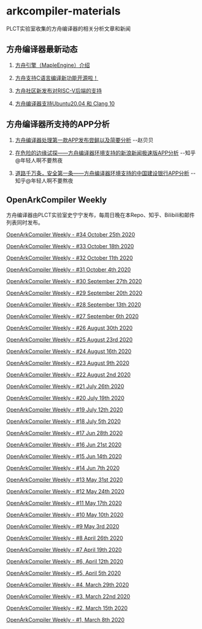 # arkcompiler-materials

PLCT实验室收集的方舟编译器的相关分析文章和新闻

## 方舟编译器最新动态

1. [方舟引擎（MapleEngine）介绍](https://zhuanlan.zhihu.com/p/161995928)

2. [方舟支持C语言编译新功能开源啦！](https://mp.weixin.qq.com/s/wO0Z_cBRouS9tFaexpENog)

3. [方舟社区新发布对RISC-V后端的支持](https://mp.weixin.qq.com/s/bg6lyIYh1CguMpULi_ZALA)

4. [方舟编译器支持Ubuntu20.04 和 Clang 10](https://gitee.com/openarkcompiler/OpenArkCompiler/commit/2c9f75ecfbf4d69be526d4f23fa3ae8c1fc0aa19)

## 方舟编译器所支持的APP分析

1. [方舟编译器处理第一款APP发布尝鲜以及简要分析](https://blog.csdn.net/feibabeibei_beibei/article/details/107086069) --赵贝贝

2. [在危险的边缘试探——方舟编译器环境支持的新浪新闻极速版APP分析](https://zhuanlan.zhihu.com/p/154438363) --知乎@年轻人啊不要熬夜

3. [道路千万条，安全第一条——方舟编译器环境支持的中国建设银行APP分析](https://zhuanlan.zhihu.com/p/157219747)  --知乎@年轻人啊不要熬夜

## OpenArkCompiler Weekly

方舟编译器由PLCT实验室史宁宁发布，每周日晚在本Repo、知乎、Bilibili和邮件列表同时发布。

[OpenArkCompiler Weekly - #34 October 25th 2020](https://github.com/isrc-cas/arkcompiler-materials/blob/master/OpenArkCompiler%20Weekly/OpenArkCompiler%20Weekly%20-%20%2334%20October%2025th%202020.md)

[OpenArkCompiler Weekly - #33 October 18th 2020](https://github.com/isrc-cas/arkcompiler-materials/blob/master/OpenArkCompiler%20Weekly/OpenArkCompiler%20Weekly%20-%20%2333%20October%2018th%202020.md)

[OpenArkCompiler Weekly - #32 October 11th 2020](https://github.com/isrc-cas/arkcompiler-materials/blob/master/OpenArkCompiler%20Weekly/OpenArkCompiler%20Weekly%20-%20%2332%20October%2011th%202020.md)

[OpenArkCompiler Weekly - #31 October 4th 2020](https://github.com/isrc-cas/arkcompiler-materials/blob/master/OpenArkCompiler%20Weekly/OpenArkCompiler%20Weekly%20-%20%2331%20October%204th%202020.md)

[OpenArkCompiler Weekly - #30 September 27th 2020](https://github.com/isrc-cas/arkcompiler-materials/blob/master/OpenArkCompiler%20Weekly/OpenArkCompiler%20Weekly%20-%20%2330%20September%2027th%202020.md)

[OpenArkCompiler Weekly - #29 September 20th 2020](https://github.com/isrc-cas/arkcompiler-materials/blob/master/OpenArkCompiler%20Weekly/OpenArkCompiler%20Weekly%20-%20%2329%20September%2020th%202020.md)

[OpenArkCompiler Weekly - #28 September 13th 2020](https://github.com/isrc-cas/arkcompiler-materials/blob/master/OpenArkCompiler%20Weekly/OpenArkCompiler%20Weekly%20-%20%2328%20September%2013th%202020.md)

[OpenArkCompiler Weekly - #27 September 6th 2020](https://github.com/isrc-cas/arkcompiler-materials/blob/master/OpenArkCompiler%20Weekly/OpenArkCompiler%20Weekly%20-%20%2327%20September%206th%202020.md)

[OpenArkCompiler Weekly - #26 August 30th 2020](https://github.com/isrc-cas/arkcompiler-materials/blob/master/OpenArkCompiler%20Weekly/OpenArkCompiler%20Weekly%20-%20%2326%20August%2030th%202020.md)

[OpenArkCompiler Weekly - #25 August 23rd 2020](https://github.com/isrc-cas/arkcompiler-materials/blob/master/OpenArkCompiler%20Weekly/OpenArkCompiler%20Weekly%20-%20%2325%20August%2023rd%202020.md)

[OpenArkCompiler Weekly - #24 August 16th 2020](https://github.com/isrc-cas/arkcompiler-materials/blob/master/OpenArkCompiler%20Weekly/OpenArkCompiler%20Weekly%20-%20%2324%20August%2016th%202020.md)

[OpenArkCompiler Weekly - #23 August 9th 2020](https://github.com/isrc-cas/arkcompiler-materials/blob/master/OpenArkCompiler%20Weekly/OpenArkCompiler%20Weekly%20-%20%2323%20August%209th%202020.md)

[OpenArkCompiler Weekly - #22 August 2nd 2020](https://github.com/isrc-cas/arkcompiler-materials/blob/master/OpenArkCompiler%20Weekly/OpenArkCompiler%20Weekly%20-%20%2322%20August%202nd%202020.md)

[OpenArkCompiler Weekly - #21 July 26th 2020](https://github.com/isrc-cas/arkcompiler-materials/blob/master/OpenArkCompiler%20Weekly/OpenArkCompiler%20Weekly%20-%20%2321%20July%2026th%202020.md)

[OpenArkCompiler Weekly - #20 July 19th 2020](https://github.com/isrc-cas/arkcompiler-materials/blob/master/OpenArkCompiler%20Weekly/OpenArkCompiler%20Weekly%20-%20%2320%20July%2019th%202020.md)

[OpenArkCompiler Weekly - #19 July 12th 2020](https://github.com/isrc-cas/arkcompiler-materials/blob/master/OpenArkCompiler%20Weekly/OpenArkCompiler%20Weekly%20-%20%2319%20July%2012th%202020.md)

[OpenArkCompiler Weekly - #18 July 5th 2020](https://github.com/isrc-cas/arkcompiler-materials/blob/master/OpenArkCompiler%20Weekly/OpenArkCompiler%20Weekly%20-%20%2318%20July%20%20%205th%202020.md)

[OpenArkCompiler Weekly - #17 Jun 28th 2020](https://github.com/isrc-cas/arkcompiler-materials/blob/master/OpenArkCompiler%20Weekly/OpenArkCompiler%20Weekly%20-%20%2317%20Jun%2028th%202020.md)

[OpenArkCompiler Weekly - #16 Jun 21st 2020](https://github.com/isrc-cas/arkcompiler-materials/blob/master/OpenArkCompiler%20Weekly/OpenArkCompiler%20Weekly%20-%20%2316%20Jun%2021st%202020.md)

[OpenArkCompiler Weekly - #15 Jun 14th 2020](https://github.com/isrc-cas/arkcompiler-materials/blob/master/OpenArkCompiler%20Weekly/OpenArkCompiler%20Weekly%20-%20%2315%20Jun%2014th%202020.md)

[OpenArkCompiler Weekly - #14 Jun 7th 2020](https://github.com/isrc-cas/arkcompiler-materials/blob/master/OpenArkCompiler%20Weekly/OpenArkCompiler%20Weekly%20-%20%2314%20Jun%20%20%207th%202020.md)

[OpenArkCompiler Weekly - #13 May 31st 2020](https://github.com/isrc-cas/arkcompiler-materials/blob/master/OpenArkCompiler%20Weekly/OpenArkCompiler%20Weekly%20-%20%2313%20May%2031st%202020.md)

[OpenArkCompiler Weekly - #12 May 24th 2020](https://github.com/isrc-cas/arkcompiler-materials/blob/master/OpenArkCompiler%20Weekly/OpenArkCompiler%20Weekly%20-%20%2312%20May%2024th%202020.md)

[OpenArkCompiler Weekly - #11 May 17th 2020](https://github.com/isrc-cas/arkcompiler-materials/blob/master/OpenArkCompiler%20Weekly/OpenArkCompiler%20Weekly%20-%20%2311%20May%2017th%202020.md)

[OpenArkCompiler Weekly - #10 May 10th 2020](https://github.com/isrc-cas/arkcompiler-materials/blob/master/OpenArkCompiler%20Weekly/OpenArkCompiler%20Weekly%20-%20%2310%20May%2010th%202020.md)

[OpenArkCompiler Weekly - #9 May  3rd 2020](https://github.com/isrc-cas/arkcompiler-materials/blob/master/OpenArkCompiler%20Weekly/OpenArkCompiler%20Weekly%20-%20%239%20May%20%203rd%202020.md)

[OpenArkCompiler Weekly - #8 April 26th 2020](https://github.com/isrc-cas/arkcompiler-materials/blob/master/OpenArkCompiler%20Weekly/OpenArkCompiler%20Weekly%20-%20%238%20April%2026th%202020.md)

[OpenArkCompiler Weekly - #7 April 19th 2020](https://github.com/isrc-cas/arkcompiler-materials/blob/master/OpenArkCompiler%20Weekly/OpenArkCompiler%20Weekly%20-%20%237%20April%2019th%202020.md)

[OpenArkCompiler Weekly - #6, April 12th 2020](https://github.com/isrc-cas/arkcompiler-materials/blob/master/OpenArkCompiler%20Weekly/OpenArkCompiler%20Weekly%20-%20%236%2C%20April%2012th%202020.md)

[OpenArkCompiler Weekly - #5, April 5th 2020](https://github.com/isrc-cas/arkcompiler-materials/blob/master/OpenArkCompiler%20Weekly/OpenArkCompiler%20Weekly%20-%20%235%2C%20April%20%20%205th%202020.md)

[OpenArkCompiler Weekly - #4, March 29th 2020](https://github.com/isrc-cas/arkcompiler-materials/blob/master/OpenArkCompiler%20Weekly/OpenArkCompiler%20Weekly%20-%20%234%2C%20March%2029th%202020.md)

[OpenArkCompiler Weekly - #3, March 22nd 2020](https://github.com/isrc-cas/arkcompiler-materials/blob/master/OpenArkCompiler%20Weekly/OpenArkCompiler%20Weekly%20-%20%233%2C%20March%2022nd%202020.md)

[OpenArkCompiler Weekly - #2, March 15th 2020](https://github.com/isrc-cas/arkcompiler-materials/blob/master/OpenArkCompiler%20Weekly/OpenArkCompiler%20Weekly%20-%20%232%2C%20March%2015th%202020.md)

[OpenArkCompiler Weekly - #1, March  8th 2020](https://github.com/isrc-cas/arkcompiler-materials/blob/master/OpenArkCompiler%20Weekly/OpenArkCompiler%20Weekly%20-%20%231%2C%20March%20%208th%202020.md)